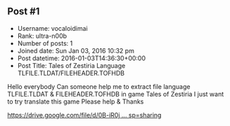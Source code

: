 ## Post #1
- Username: vocaloidimai
- Rank: ultra-n00b
- Number of posts: 1
- Joined date: Sun Jan 03, 2016 10:32 pm
- Post datetime: 2016-01-03T14:36:30+00:00
- Post Title: Tales of Zestiria Language TLFILE.TLDAT/FILEHEADER.TOFHDB

Hello everybody
Can someone help me to extract file language TLFILE.TLDAT & FILEHEADER.TOFHDB in game Tales of Zestiria
I just want to try translate this game
Please help & Thanks

[https://drive.google.com/file/d/0B-iR0j ... sp=sharing](https://drive.google.com/file/d/0B-iR0jUPfA8fLVUybXFZZ0tqNTA/view?usp=sharing)
